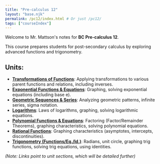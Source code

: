 ```yaml
---
title: "Pre-calculus 12"
layout: "base.njk"
permalink: /pc12/index.html # Or just /pc12/
tags: ["courseIndex"]
---
```


Welcome to Mr. Mattson's notes for **BC Pre-calculus 12**.

This course prepares students for post-secondary calculus by exploring advanced functions and trigonometry.

## Units:

*   **[Transformations of Functions](./transformations-functions/)**: Applying transformations to various parent functions and relations, including inverses.
*   **[Exponential Functions & Equations](./exponential-functions-equations/)**: Graphing, solving exponential equations (including base e).
*   **[Geometric Sequences & Series](./geometric-sequences-series/)**: Analyzing geometric patterns, infinite series, sigma notation.
*   **[Logarithms](./logarithms/)**: Laws of logarithms, graphing, solving logarithmic equations.
*   **[Polynomial Functions & Equations](./polynomial-functions-equations/)**: Factoring (Factor/Remainder Theorems), graphing characteristics, solving polynomial equations.
*   **[Rational Functions](./rational-functions/)**: Graphing characteristics (asymptotes, intercepts, discontinuities).
*   **[Trigonometry (Functions/Eq./Id.)](./trigonometry-functions-equations-identities/)**: Radians, unit circle, graphing trig functions, solving trig equations, using identities.

*(Note: Links point to unit sections, which will be detailed further)*